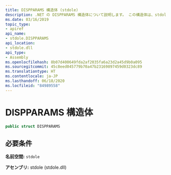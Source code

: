```yaml
---
title: DISPPARAMS 構造体 (stdole)
description: .NET の DISPPARAMS 構造体について説明します。 この構造体は、stdole 名前空間と stdole アセンブリにあります。
ms.date: 03/16/2019
topic_type:
- apiref
api_name:
- stdole.DISPPARAMS
api_location:
- stdole.dll
api_type:
- Assembly
ms.openlocfilehash: 8b07d400649fda2af2035fa6a23d2a45d9b0a095
ms.sourcegitcommit: 45c8eed045779b70a47b23169897459d0323dc89
ms.translationtype: HT
ms.contentlocale: ja-JP
ms.lasthandoff: 06/18/2020
ms.locfileid: "84989558"
---
```

# <a name="dispparams-structure"></a>DISPPARAMS 構造体

```csharp
public struct DISPPARAMS
```

## <a name="requirements"></a>必要条件

**名前空間:** `stdole`

**アセンブリ:** stdole (stdole.dll)
